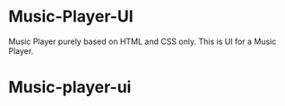 # Music-Player-UI
Music Player purely based on HTML and CSS only. This is UI for a Music Player.
# Music-player-ui
